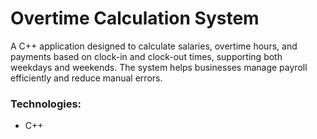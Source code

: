 # Overtime Calculation System

A C++ application designed to calculate salaries, overtime hours, and payments based on clock-in and clock-out times, supporting both weekdays and weekends. The system helps businesses manage payroll efficiently and reduce manual errors.

### Technologies:
- C++

